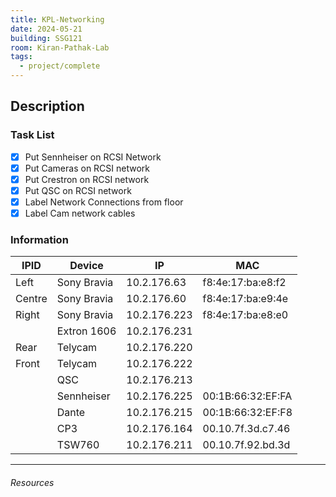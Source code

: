 ```yaml
---
title: KPL-Networking
date: 2024-05-21
building: SSG121
room: Kiran-Pathak-Lab
tags:
  - project/complete
---
```


## Description

### Task List

- [x] Put Sennheiser on RCSI Network
- [x] Put Cameras on RCSI network
- [x] Put Crestron on RCSI network
- [x] Put QSC on RCSI network
- [x] Label Network Connections from floor
- [x] Label Cam network cables

### Information

IPID    | Device        | IP                | MAC
------- | ------------- | ----------------- | -----------------
Left    | Sony Bravia   | 10.2.176.63       | f8:4e:17:ba:e8:f2
Centre  | Sony Bravia   | 10.2.176.60       | f8:4e:17:ba:e9:4e
Right   | Sony Bravia   | 10.2.176.223      | f8:4e:17:ba:e8:e0
        | Extron 1606   | 10.2.176.231      |
Rear    | Telycam       | 10.2.176.220      |
Front   | Telycam       | 10.2.176.222      |
        | QSC           | 10.2.176.213      |
        | Sennheiser    | 10.2.176.225      | 00:1B:66:32:EF:FA
        | Dante         | 10.2.176.215      | 00:1B:66:32:EF:F8
        | CP3           | 10.2.176.164      | 00.10.7f.3d.c7.46
        | TSW760        | 10.2.176.211      | 00.10.7f.92.bd.3d


---
###### Resources
